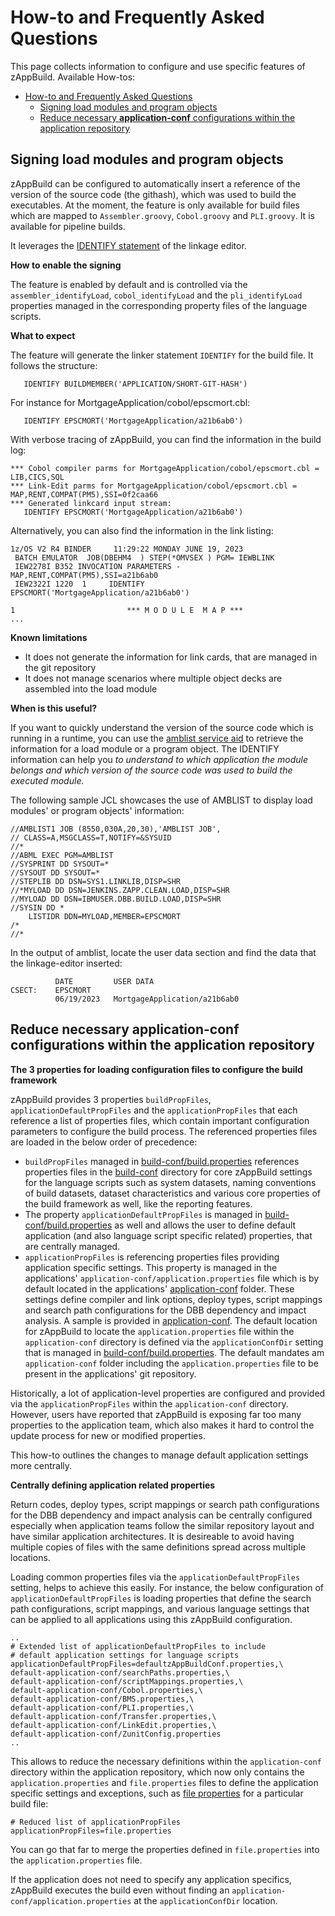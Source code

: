 # How-to and Frequently Asked Questions

This page collects information to configure and use specific features of zAppBuild. Available How-tos:

- [How-to and Frequently Asked Questions](#how-to-and-frequently-asked-questions)
  - [Signing load modules and program objects](#signing-load-modules-and-program-objects)
  - [Reduce necessary **application-conf** configurations within the application repository](#reduce-necessary-application-conf-configurations-within-the-application-repository)


## Signing load modules and program objects

zAppBuild can be configured to automatically insert a reference of the version of the source code (the githash), which was used to build the executables. At the moment, the feature is only available for build files which are mapped to `Assembler.groovy`, `Cobol.groovy` and `PLI.groovy`. It is available for pipeline builds.

It leverages the [IDENTIFY statement](https://www.ibm.com/docs/en/zos/2.5.0?topic=reference-identify-statement) of the linkage editor.

**How to enable the signing**

The feature is enabled by default and is controlled via the `assembler_identifyLoad`, `cobol_identifyLoad` and the `pli_identifyLoad` properties managed in the corresponding property files of the language scripts.

**What to expect**

The feature will generate the linker statement `IDENTIFY` for the build file. It follows the structure:
```
   IDENTIFY BUILDMEMBER('APPLICATION/SHORT-GIT-HASH')
```

For instance for MortgageApplication/cobol/epscmort.cbl:
```
   IDENTIFY EPSCMORT('MortgageApplication/a21b6ab0')
```

With verbose tracing of zAppBuild, you can find the information in the build log:

```
*** Cobol compiler parms for MortgageApplication/cobol/epscmort.cbl = LIB,CICS,SQL
*** Link-Edit parms for MortgageApplication/cobol/epscmort.cbl = MAP,RENT,COMPAT(PM5),SSI=0f2caa66
*** Generated linkcard input stream: 
   IDENTIFY EPSCMORT('MortgageApplication/a21b6ab0')
```

Alternatively, you can also find the information in the link listing:
```
1z/OS V2 R4 BINDER     11:29:22 MONDAY JUNE 19, 2023
 BATCH EMULATOR  JOB(DBEHM4  ) STEP(*OMVSEX ) PGM= IEWBLINK
 IEW2278I B352 INVOCATION PARAMETERS - MAP,RENT,COMPAT(PM5),SSI=a21b6ab0
 IEW2322I 1220  1     IDENTIFY EPSCMORT('MortgageApplication/a21b6ab0')

1                         *** M O D U L E  M A P ***
...
```

**Known limitations**
* It does not generate the information for link cards, that are managed in the git repository
* It does not manage scenarios where multiple object decks are assembled into the load module


**When is this useful?**

If you want to quickly understand the version of the source code which is running in a runtime, you can use the [amblist service aid](https://www.ibm.com/docs/en/zos/2.5.0?topic=sets-amblist-service-aid) to retrieve the information for a load module or a program object. The IDENTIFY information can help you *to understand to which application the module belongs and which version of the source code was used to build the executed module.*

The following sample JCL showcases the use of AMBLIST to display load modules' or program objects' information:

```jcl
//AMBLIST1 JOB (8550,030A,20,30),'AMBLIST JOB', 
// CLASS=A,MSGCLASS=T,NOTIFY=&SYSUID
//*
//ABML EXEC PGM=AMBLIST
//SYSPRINT DD SYSOUT=*
//SYSOUT DD SYSOUT=*
//STEPLIB DD DSN=SYS1.LINKLIB,DISP=SHR
//*MYLOAD DD DSN=JENKINS.ZAPP.CLEAN.LOAD,DISP=SHR
//MYLOAD DD DSN=IBMUSER.DBB.BUILD.LOAD,DISP=SHR
//SYSIN DD *
    LISTIDR DDN=MYLOAD,MEMBER=EPSCMORT
/*
//*
```

In the output of amblist, locate the user data section and find the data that the linkage-editor inserted:

```
          DATE         USER DATA
CSECT:    EPSCMORT
          06/19/2023   MortgageApplication/a21b6ab0
```

## Reduce necessary **application-conf** configurations within the application repository

**The 3 properties for loading configuration files to configure the build framework**

zAppBuild provides 3 properties `buildPropFiles`, `applicationDefaultPropFiles` and the `applicationPropFiles` that each reference a list of properties files, which contain important configuration parameters to configure the build process. The referenced properties files are loaded in the below order of precedence: 

* `buildPropFiles` managed in [build-conf/build.properties](../build-conf/build.properties) references properties files in the [build-conf](../build-conf/) directory for core zAppBuild settings for the language scripts such as system datasets, naming conventions of build datasets, dataset characteristics and various core properties of the build framework as well, like the reporting features.
* The property `applicationDefaultPropFiles` is managed in [build-conf/build.properties](../build-conf/build.properties) as well and allows the user to define default application (and also language script specific related) properties, that are centrally managed. 
* `applicationPropFiles` is referencing properties files providing application specific settings. This property is managed in the applications' `application-conf/application.properties` file which is by default located in the applications' [application-conf](../samples/application-conf/) folder. These settings define compiler and link options, deploy types, script mappings and search path configurations for the DBB dependency and impact analysis. A sample is provided in [application-conf](../samples/application-conf/). The default location for zAppBuild to locate the `application.properties` file within the `application-conf` directory is defined via the `applicationConfDir` setting that is managed in [build-conf/build.properties](../build-conf/build.properties). The default mandates am `application-conf` folder including the `application.properties` file to be present in the applications' git repository.

Historically, a lot of application-level properties are configured and provided via the `applicationPropFiles` within the `application-conf` directory. However, users have reported that zAppBuild is exposing far too many properties to the application team, which also makes it hard to control the update process for new or modified properties. 

This how-to outlines the changes to manage default application settings more centrally. 

**Centrally defining application related properties** 

Return codes, deploy types, script mappings or search path configurations for the DBB dependency and impact analysis can be centrally configured especially when application teams follow the similar repository layout and have similar application architectures. It is desireable to avoid having multiple copies of files with the same definitions spread across multiple locations.

Loading common properties files via the `applicationDefaultPropFiles` setting, helps to achieve this easily. For instance, the below configuration of `applicationDefaultPropFiles` is loading properties that define the search path configurations, script mappings, and various language settings that can be applied to all applications using this zAppBuild configuration.

```properties
..
# Extended list of applicationDefaultPropFiles to include
# default application settings for language scripts
applicationDefaultPropFiles=defaultzAppBuildConf.properties,\
default-application-conf/searchPaths.properties,\
default-application-conf/scriptMappings.properties,\
default-application-conf/Cobol.properties,\
default-application-conf/BMS.properties,\
default-application-conf/PLI.properties,\
default-application-conf/Transfer.properties,\
default-application-conf/LinkEdit.properties,\
default-application-conf/ZunitConfig.properties
..
```
This allows to reduce the necessary definitions within the `application-conf` directory within the application repository, which now only contains the `application.properties` and `file.properties` files to define the application specific settings and exceptions, such as [file properties](../docs/FilePropertyManagement.md#dbb-file-properties) for a particular build file:

```properties
# Reduced list of applicationPropFiles
applicationPropFiles=file.properties
```
You can go that far to merge the properties defined in `file.properties` into the `application.properties` file.

If the application does not need to specify any application specifics, zAppBuild executes the build even without finding an `application-conf/application.properties` at the `applicationConfDir` location.